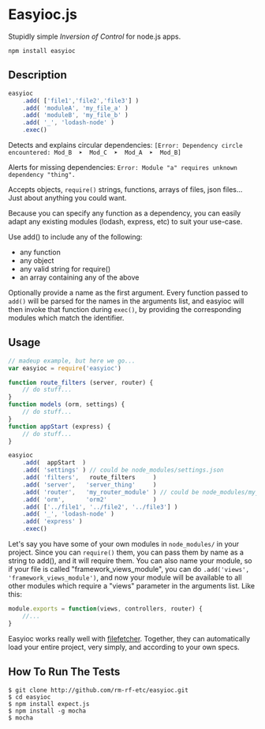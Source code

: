 Easyioc.js
==========

Stupidly simple _Inversion of Control_ for node.js apps.

`npm install easyioc`


## Description

```js
easyioc
    .add( ['file1','file2','file3'] )
    .add( 'moduleA', 'my_file_a' )
    .add( 'moduleB', 'my_file_b' )
    .add( '_', 'lodash-node' )
    .exec()
```

Detects and explains circular dependencies: `[Error: Dependency circle encountered: Mod_B  ➤  Mod_C  ➤  Mod_A  ➤  Mod_B]`

Alerts for missing dependencies: `Error: Module "a" requires unknown dependency "thing".`

Accepts objects, `require()` strings, functions, arrays of files, json files... Just about anything you could want.

Because you can specify any function as a dependency, you can easily adapt any existing
modules (lodash, express, etc) to suit your use-case.

Use add() to include any of the following:
  * any function
  * any object
  * any valid string for require()
  * an array containing any of the above

Optionally provide a name as the first argument. Every function passed to `add()` will be
parsed for the names in the arguments list, and easyioc will then invoke that function
during `exec()`, by providing the corresponding modules which match the identifier.


## Usage

```js
// madeup example, but here we go...
var easyioc = require('easyioc')

function route_filters (server, router) {
    // do stuff...
}
function models (orm, settings) {
    // do stuff...
}
function appStart (express) {
    // do stuff...
}

easyioc
    .add(  appStart  )
    .add( 'settings' ) // could be node_modules/settings.json
    .add( 'filters',   route_filters     )
    .add( 'server',   'server_thing'     )
    .add( 'router',   'my_router_module' ) // could be node_modules/my_router_module.js
    .add( 'orm',      'orm2'             )
    .add( ['../file1', '../file2', '../file3'] )
    .add( '_', 'lodash-node' )
    .add( 'express' )
    .exec()
```

Let's say you have some of your own modules in `node_modules/` in your project. Since you
can `require()` them, you can pass them by name as a string to add(), and it will require
them. You can also name your module, so if your file is called "framework_views_module",
you can do `.add('views', 'framework_views_module')`, and now your module will be available
to all other modules which require a "views" parameter in the arguments list. Like this:
```js
module.exports = function(views, controllers, router) {
    //...
}
```

Easyioc works really well with [filefetcher](http://github.com/rm-rf-etc/filefetcher).
Together, they can automatically load your entire project, very simply, and according to
your own specs.

## How To Run The Tests

```
$ git clone http://github.com/rm-rf-etc/easyioc.git
$ cd easyioc
$ npm install expect.js
$ npm install -g mocha
$ mocha
```
